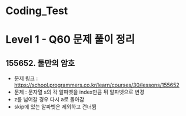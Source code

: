 # Coding_Test

# Level 1 - Q60 문제 풀이 정리

## 155652. 둘만의 암호
- 문제 링크 : https://school.programmers.co.kr/learn/courses/30/lessons/155652
- 문제 : 문자열 s의 각 알파벳을 index만큼 뒤 알파벳으로 변경
- z를 넘어갈 경우 다시 a로 돌아감
- skip에 있는 알파벳은 제외하고 건너뜀


